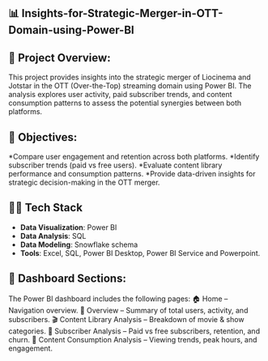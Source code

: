 ## 📊 Insights-for-Strategic-Merger-in-OTT-Domain-using-Power-BI

## 📌 Project Overview:
This project provides insights into the strategic merger of Liocinema and Jotstar in the OTT (Over-the-Top) streaming domain using Power BI.
The analysis explores user activity, paid subscriber trends, and content consumption patterns to assess the potential synergies between both platforms.

## 🎯 Objectives:
*Compare user engagement and retention across both platforms.
*Identify subscriber trends (paid vs free users).
*Evaluate content library performance and consumption patterns.
*Provide data-driven insights for strategic decision-making in the OTT merger.

## 👩‍💻 Tech Stack

- **Data Visualization**: Power BI  
- **Data Analysis**: SQL  
- **Data Modeling**: Snowflake schema  
- **Tools**: Excel, SQL, Power BI Desktop, Power BI Service and Powerpoint.


## 📂 Dashboard Sections:
The Power BI dashboard includes the following pages:
🏠 Home – Navigation overview.
📑 Overview – Summary of total users, activity, and subscribers.
🎬 Content Library Analysis – Breakdown of movie & show categories.
👥 Subscriber Analysis – Paid vs free subscribers, retention, and churn.
🍿 Content Consumption Analysis – Viewing trends, peak hours, and engagement.

